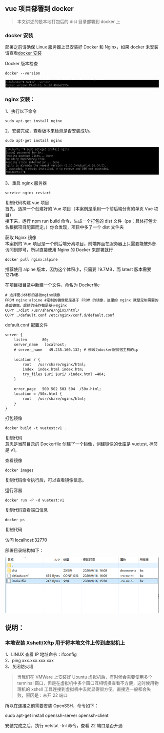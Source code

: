 ## vue 项目部署到 docker

> 本文讲述的是本地打包后的 dist 目录部署到 docker 上

### docker 安装

部署之前请确保 Linux 服务器上已安装好 Docker 和 Nginx，如果 docker 未安装请查看[docker 安装](./docker安装.md)

Docker 版本检查

```
docker --version
```

![tu](./img/11.png)

### nginx 安装：

1、执行以下命令

```
sudo apt-get install nginx
```

2、安装完成，查看版本来检测是否安装成功。

```
sudo apt-get install nginx
```

![tu](./img/10.png)

3、重启 nginx 服务器

```
service nginx restart
```

复制代码构建 vue 项目  
首先，选择一个创建好的 Vue 项目（本案例是采用一个前后端分离的单页 Vue 项目）  
接下来，运行 npm run build 命令，生成一个打包的 dist 文件（ps：具体打包命名根据项目配置而定。）你会发现，项目中多了一个 dist 文件夹

获取 Nginx 镜像  
本案例的 Vue 项目是一个前后端分离项目，前端界面在服务器上只需要能被外部访问到即可，所以直接使用 Nginx 的 Docker 来部署就行

```
docker pull nginx:alpine
```

推荐使用 alpine 版本，因为这个体积小，只需要 19.7MB，而 latest 版本需要 127MB

在项目根目录中新建一个文件，命名为 Dockerfile

```
# 选择更小体积的基础nginx镜像
FROM nginx:alpine #定制的镜像都是基于 FROM 的镜像，这里的 nginx 就是定制需要的基础镜像。后续的操作都是基于nginx
COPY ./dist /usr/share/nginx/html/
COPY ./default.conf /etc/nginx/conf.d/default.conf
```

default.conf 配置文件

```
server {
    listen       80;
    server_name   localhost;
    # server_name   49.235.160.132; # 修改为docker服务宿主机的ip

    location / {
        root   /usr/share/nginx/html;
        index  index.html index.htm;
        try_files $uri $uri/ /index.html =404;
    }

    error_page   500 502 503 504  /50x.html;
    location = /50x.html {
        root   /usr/share/nginx/html;
    }
}
```

打包镜像

```
docker build -t vuetest:v1 .
```

复制代码  
意思是当前目录的 Dockerfile 创建了一个镜像，创建镜像的仓库是 vuetest, 标签是 v1。

查看镜像

```
docker images
```

复制代码命令执行后，可以查看镜像信息。

运行容器

```
docker run -P -d vuetest:v1
```

复制代码查看端口信息

```
docker ps
```

复制代码

访问 localhost:32770

部署目录结构如下：

![tu](./img/12.png)

## 说明：

### 本地安装 Xshell/Xftp 用于将本地文件上传到虚拟机上

1、LINUX 查看 IP 地址命令：ifconfig  
2、ping xxx.xxx.xxx.xxx  
3、关闭防火墙

> 当我们在 VMWare 上安装好 Ubuntu 虚拟机后，有时候会需要使用多个 terminal 窗口，但是在虚拟机中多个窗口互相切换查看不方便，这时候用物理机的 xshell 工具连接到虚拟机中去就显得很方便。直接连一般都会失败，原因是：未开 22 端口

所以在连接之前需要安装 OpenSSH，命令如下：

sudo apt-get install openssh-server openssh-client

安装完成之后，执行 netstat -tnl 命令，查看 22 端口是否开通
